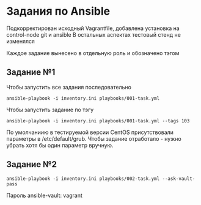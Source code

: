 # Задания по Ansible

Подкорректирован исходный Vagrantfile, добавлена установка на control-node git и ansible
В остальных аспектах тестовый стенд не изменялся

Каждое задание вынесено в отдельную роль и обозначено тэгом
## Задание №1

Чтобы запустить все задания последовательно

`ansible-playbook -i inventory.ini playbooks/001-task.yml` 

Чтобы запустить задание по тэгу

`ansible-playbook -i inventory.ini playbooks/001-task.yml --tags 103`

По умолчаниию в тестируемой версии CentOS присутствовали параметры в /etc/default/grub. Чтобы задание отработало - нужно убрать хотя бы один параметр вручную.


## Задание №2

`ansible-playbook -i inventory.ini playbooks/002-task.yml --ask-vault-pass` 

Пароль ansible-vault: vagrant
